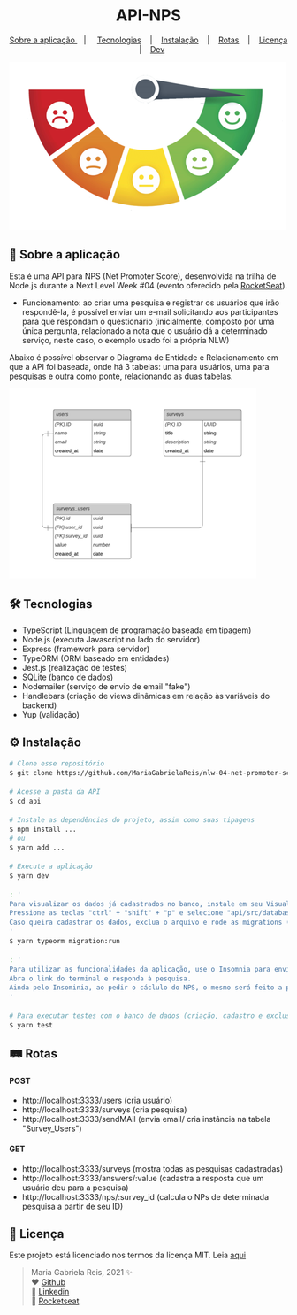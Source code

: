 <h1 align="center"> API-NPS </h1>
<p align="center">
  <a href="#sobre"> Sobre a aplicação </a> &nbsp;&nbsp;&nbsp;| &nbsp;&nbsp;&nbsp;
  <a href="#tecnologias">Tecnologias</a> &nbsp;&nbsp;&nbsp;|&nbsp;&nbsp;&nbsp;
  <a href="#instalacao">Instalação</a> &nbsp;&nbsp;&nbsp;|&nbsp;&nbsp;&nbsp;
  <a href="#rotas">Rotas</a> &nbsp;&nbsp;&nbsp;|&nbsp;&nbsp;&nbsp;
  <a href="#licenca">Licença</a> &nbsp;&nbsp;&nbsp;|&nbsp;&nbsp;&nbsp;
  <a href="#dev">Dev</a>
</p>

![](nps-image.png)

<div id="sobre">
  
## :bookmark_tabs: Sobre a aplicação 
Esta é uma API para NPS (Net Promoter Score), desenvolvida na trilha de Node.js durante a Next Level Week #04 (evento oferecido pela [RocketSeat](https://rocketseat.com.br/)).
- Funcionamento: ao criar uma pesquisa e registrar os usuários que irão respondê-la, é possível enviar um e-mail solicitando aos participantes para que respondam o questionário (inicialmente, composto por uma única pergunta, relacionado a nota que o usuário dá a determinado serviço, neste caso, o exemplo usado foi a própria NLW)

Abaixo é possível observar o Diagrama de Entidade e Relacionamento em que a API foi baseada, onde há 3 tabelas: uma para usuários, uma para pesquisas e outra como ponte, relacionando as duas tabelas.

![](DER.png)

</div>

<div id="tecnologias">

## 🛠️ Tecnologias
- TypeScript (Linguagem de programação baseada em tipagem)
- Node.js (executa Javascript no lado do servidor)
- Express (framework para servidor)
- TypeORM (ORM baseado em entidades)
- Jest.js (realização de testes)
- SQLite (banco de dados)
- Nodemailer (serviço de envio de email "fake")
- Handlebars (criação de views dinâmicas em relação às variáveis do backend)
- Yup (validação)

</div>

<div id="instalacao">

## ⚙️ Instalação

```bash
# Clone esse repositório
$ git clone https://github.com/MariaGabrielaReis/nlw-04-net-promoter-score.git

# Acesse a pasta da API
$ cd api

# Instale as dependências do projeto, assim como suas tipagens
$ npm install ...
# ou
$ yarn add ...

# Execute a aplicação
$ yarn dev

: '
Para visualizar os dados já cadastrados no banco, instale em seu Visual Studio Code a extenção SQLite.
Pressione as teclas "ctrl" + "shift" + "p" e selecione "api/src/database.sqlite".
Caso queira cadastrar os dados, exclua o arquivo e rode as migrations (criam as tabelas), depois use o Insomnia para criar os novos registros
'
$ yarn typeorm migration:run

: '
Para utilizar as funcionalidades da aplicação, use o Insomnia para enviar um email com uma pesquisa para algum usuário.
Abra o link do terminal e responda à pesquisa.
Ainda pelo Insominia, ao pedir o cáclulo do NPS, o mesmo será feito a partir das respostas obtidas e cadastradas no banco de dados
'

# Para executar testes com o banco de dados (criação, cadastro e exclusão)
$ yarn test
```

</div>

<div id="rotas">

## 🛤️ Rotas
#### POST
- http://localhost:3333/users (cria usuário)
- http://localhost:3333/surveys (cria pesquisa)
- http://localhost:3333/sendMAil (envia email/ cria instância na tabela "Survey_Users")

#### GET
- http://localhost:3333/surveys (mostra todas as pesquisas cadastradas)
- http://localhost:3333/answers/:value (cadastra a resposta que um usuário deu para a pesquisa)
- http://localhost:3333/nps/:survey_id (calcula o NPs de determinada pesquisa a partir de seu ID)

</div>

<div id="licenca">

## :page_with_curl: Licença
Este projeto está licenciado nos termos da licença MIT. Leia [aqui](LICENCE.txt)

</div>

<div id="dev">

> Maria Gabriela Reis, 2021 :sparkles: <br>
> ❤️ [Github](https://github.com/MariaGabrielaReis)<br>
> 💙 [Linkedin](https://www.linkedin.com/in/mariagabrielareis/)<br>
> 💜 [Rocketseat](https://app.rocketseat.com.br/me/mariagabrielareis)

</div>